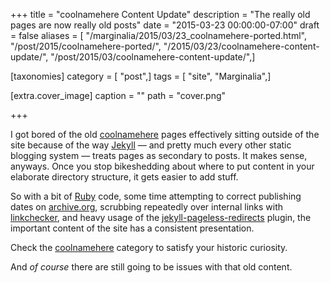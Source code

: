+++
title = "coolnamehere Content Update"
description = "The really old pages are now really old posts"
date = "2015-03-23 00:00:00-07:00"
draft = false
aliases = [ "/marginalia/2015/03/23_coolnamehere-ported.html", "/post/2015/coolnamehere-ported/", "/2015/03/23/coolnamehere-content-update/", "/post/2015/03/coolnamehere-content-update/",]

[taxonomies]
category = [ "post",]
tags = [ "site", "Marginalia",]

[extra.cover_image]
caption = ""
path = "cover.png"

+++

I got bored of the old [coolnamehere](/categories/coolnamehere/) pages
effectively sitting outside of the site because of the way
[Jekyll](http://jekyllrb.com) — and pretty much every other static
blogging system — treats pages as secondary to posts. It makes sense,
anyways. Once you stop bikeshedding about where to put content in your
elaborate directory structure, it gets easier to add stuff.

So with a bit of [Ruby](/tags/ruby/) code, some time attempting to
correct publishing dates on [archive.org](http://archive.org), scrubbing
repeatedly over internal links with
[linkchecker](http://wummel.github.io/linkchecker/), and heavy usage of
the
[jekyll-pageless-redirects](https://github.com/nquinlan/jekyll-pageless-redirects)
plugin, the important content of the site has a consistent presentation.

Check the [coolnamehere](/categories/coolnamehere/) category to satisfy
your historic curiosity.

And *of course* there are still going to be issues with that old
content.